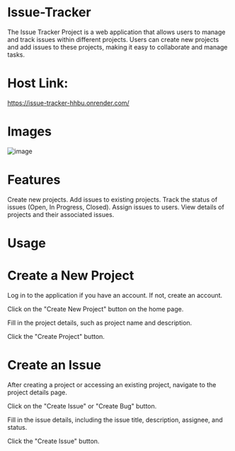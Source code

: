 # Issue-Tracker

The Issue Tracker Project is a web application that allows users to manage and track issues within different projects. Users can create new projects and add issues to these projects, making it easy to collaborate and manage tasks.

# Host Link:
https://issue-tracker-hhbu.onrender.com/

# Images
![image](https://github.com/tejasbagade264/Issue-Tracker/assets/139443949/3313eba1-494b-4ce8-94e2-2bbd1e900423)




# Features
Create new projects.
Add issues to existing projects.
Track the status of issues (Open, In Progress, Closed).
Assign issues to users.
View details of projects and their associated issues.

# Usage
# Create a New Project
Log in to the application if you have an account. If not, create an account.

Click on the "Create New Project" button on the home page.

Fill in the project details, such as project name and description.

Click the "Create Project" button.

 # Create an Issue
After creating a project or accessing an existing project, navigate to the project details page.

Click on the "Create Issue" or "Create Bug" button.

Fill in the issue details, including the issue title, description, assignee, and status.

Click the "Create Issue" button.
